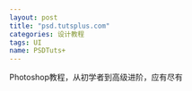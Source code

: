 ```yaml
---
layout: post
title: "psd.tutsplus.com"
categories: 设计教程
tags: UI
name: PSDTuts+
---
```



Photoshop教程，从初学者到高级进阶，应有尽有<!--break-->
